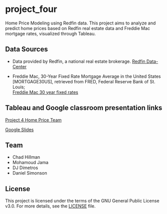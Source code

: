 # project_four

Home Price Modeling using Redfin data. This project aims to analyze and predict home prices based on Redfin real estate data and Freddie Mac mortgage rates, visualized through Tableau.

## Data Sources

* Data provided by Redfin, a national real estate brokerage.
[Redfin Data-Center](https://www.redfin.com/news/data-center/)

* Freddie Mac, 30-Year Fixed Rate Mortgage Average in the United States [MORTGAGE30US], retrieved from FRED, Federal Reserve Bank of St. Louis;  
[Freddie Mac 30 year fixed rates](https://fred.stlouisfed.org/series/MORTGAGE30US)

## Tableau and Google classroom presentation links

[Project 4 Home Price Team](https://public.tableau.com/views/Project4-Home-Price-Team/Sheet9?:language=en-US&:sid=&:redirect=auth&:display_count=n&:origin=viz_share_link)

[Google Slides](https://docs.google.com/presentation/d/1_ktoKaDu7wblDlKUY6hiMKfcIKENC8cLgnWRBOtgU1s/edit?slide=id.p#slide=id.p)

## Team

* Chad Hillman
* Mohamoud Jama
* DJ Dimetros
* Daniel Simonson

## License

This project is licensed under the terms of the GNU General Public License v3.0. For more details, see the [LICENSE](https://www.gnu.org/licenses/gpl-3.0.en.html) file.
